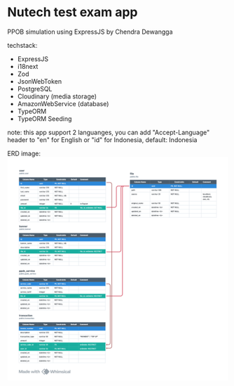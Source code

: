 # Nutech test exam app

PPOB simulation using ExpressJS by Chendra Dewangga

techstack:

- ExpressJS
- i18next
- Zod
- JsonWebToken
- PostgreSQL
- Cloudinary (media storage)
- AmazonWebService (database)
- TypeORM
- TypeORM Seeding

note: this app support 2 languanges, you can add "Accept-Language" header to "en" for English or "id" for Indonesia, default: Indonesia

ERD image:
![Local Image](assets/erd.png "ERD")
